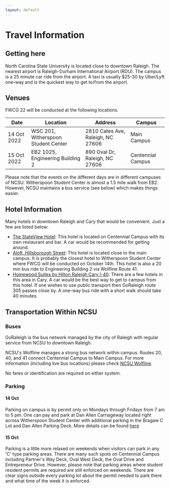 ```yaml
---
layout: default
---
```


# Travel Information

## Getting here
North Carolina State University is located close to downtown Raleigh.
The nearest airport is Raleigh-Durham International Airport (RDU).
The campus is a 25 minute car ride from the airport.
A taxi is usually $25-30 by Uber/Lyft one-way and is the quickest way to get to/from the airport.

## Venues

FWCG 22 will be conducted at the following locations.

| Date | Location | Address | Campus|
|--- | --- | --- | --- |
|14 Oct 2022 |WSC 201, Witherspoon Student Center | 2810 Cates Ave, Raleigh, NC 27606 | Main Campus |
|15 Oct 2022 | EB2 1025, Engineering Building 2 | 890 Oval Dr, Raleigh, NC 27606 | Centennial Campus |

Please note that the events on the different days are in different campuses of NCSU.
Witherspoon Student Center is almost a 1.5 mile walk from EB2.
However, NCSU maintains a bus service (see below) which makes things easier.

## Hotel Information
Many hotels in downtown Raleigh and Cary that would be convenient.
Just a few are listed below:
- [The StateView Hotel](https://www.stateviewhotel.com/):
This hotel is located on Centennial Campus with its own restaurant and bar.
A car would be recommended for getting around.
- [Aloft, Hillsborough Street](https://www.marriott.com/en-us/hotels/RDURA-aloft-raleigh/overview/):
This hotel is located close to the main campus.
It is probably the closest hotel to Witherspoon Student Center where FWCG will be conducted on October 14th.
This hotel is also a 20 min bus ride to Engineering Building 2 via Wolfline Route 41.
- [Homewood Suites by Hilton Raleigh Cary I-40](https://www.hilton.com/en/):
There are a few hotels in this area in Cary.
A car would be the best way to get to campus from this hotel.
If one wishes to use public transport then GoRaleigh route 305 passes close by.
A one-way bus ride with a short walk should take 40 minutes.

## Transportation Within NCSU

### Buses
GoRaleigh is the bus network managed by the city of Raleigh with regular service from NCSU to downtown Raleigh.

NCSU's Wolfline manages a strong bus network within campus.
Routes 20, 40, and 41 connect Centennial Campus to Main Campus.
For more information (including live bus locations) please check [NCSU Wolfline](https://transportation.ncsu.edu/wolfline/).

No fares or identification are required on either system.

### Parking

#### 14 Oct
Parking on campus is by permit only on Mondays through Fridays from 7 am to 5 pm.
One can pay and park at Dan Allen Carriageway located right across Witherspoon Student Center with additional parking in the Bragaw C Lot and Dan Allen Parking Deck.
More details can be found [here](https://transportation.ncsu.edu/visitor-parking/)

#### 15 Oct
Parking is a little more relaxed on weekends when visitors can park in any 'C' type parking areas.
There are many such spots on Centennial Campus including Partner's Way Deck, Oval West Deck, the Oval Drive and Entrepreneur Drive.
However, please note that parking areas where student resident permits are required are still enforced on weekends.
There are clear signs outside every parking lot about the permit needed to park there and what time of the week it is enforced.

<!-- ## Food and Drink

## Childcare -->